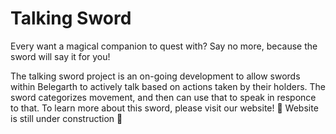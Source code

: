 # Talking Sword

Every want a magical companion to quest with? Say no more, because the sword will say it for you!

The talking sword project is an on-going development to allow swords within Belegarth to actively talk based on actions taken by their holders. The sword categorizes movement, and then can use that to speak in responce to that. To learn more about this sword, please visit our website! :construction: Website is still under construction :construction:

